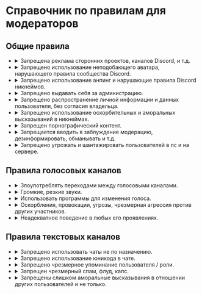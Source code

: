 <link rel="stylesheet" href="https://cdn.roblerom.games/css/moderators_rules.css">
<link rel="icon" href="/favicon.ico" type="image/x-icon"/>

<h1>Справочник по правилам для модераторов</h1>

<h2>Общие правила</h2>

<ul>
  <li><details> <summary>Запрещена реклама сторонних проектов, каналов Discord, и т.д.</summary> <table> <thead> <tr> <th class="top default_table_block"></th> <th class="top default_table_block"><a href="/warn" class="warn">Варн</a></th> <th class="top default_table_block"><a href="/mute" class="mute">Мут</a></th> <th class="top default_table_block"><a href="/ban" class="ban">Бан</a></th> </tr> </thead> <tbody> <tr> <td class="center default_table_block">Длительность</td> <td class="center default_table_block">-</td> <td class="center default_table_block">2д</td> <td class="center default_table_block">1д</td> </tr> <tr> <td class="bottom default_table_block">Условие</td> <td class="bottom default_table_block">-</td> <td class="bottom default_table_block">Пиар без ссылки</td> <td class="bottom default_table_block">Пиар с ссылкой</td> </tr> </tbody> </table> </details> </li>

  <li> <details> <summary>Запрещено использование неподобающего аватара, нарушающего правила сообщества Discord.</summary> <table> <thead> <tr> <th class="top default_table_block"></th> <th class="top default_table_block"><a href="/warn" class="warn">Варн</a></th> <th class="top default_table_block"><a href="/mute" class="mute">Мут</a></th> <th class="top default_table_block"><a href="/ban" class="ban">Бан</a></th> </tr> </thead> <tbody> <tr> <td class="center default_table_block">Длительность</td> <td class="center default_table_block">-</td> <td class="center default_table_block">-</td> <td class="center default_table_block">3д</td> </tr> <tr> <td class="bottom default_table_block">Условие</td> <td class="bottom default_table_block">-</td> <td class="bottom default_table_block">-</td> <td class="bottom default_table_block">Нарушение</td> </tr> </tbody> </table> </details> </li>

  <li> <details> <summary>Запрещено использование анпинг и нарушающие правила Discord никнеймов.</summary> <table> <thead> <tr> <th class="top default_table_block"></th> <th class="top default_table_block"><a href="/warn" class="warn">Варн</a></th> <th class="top default_table_block"><a href="/mute" class="mute">Мут</a></th> <th class="top default_table_block"><a href="/ban" class="ban">Бан</a></th> </tr> </thead> <tbody> <tr> <td class="center default_table_block">Длительность</td> <td class="center default_table_block">3д</td> <td class="center default_table_block">-</td> <td class="center default_table_block">1д</td> </tr> <tr> <td class="bottom default_table_block">Условие</td> <td class="bottom default_table_block">Нарушение (первые 3 раза)</td> <td class="bottom default_table_block">-</td> <td class="bottom default_table_block">Повторные нарушения</td> </tr> </tbody> </table> </details> </li>

  <li> <details> <summary>Запрещено выдавать себя за администрацию.</summary> <table> <thead> <tr> <th class="top default_table_block"></th> <th class="top default_table_block"><a href="/warn" class="warn">Варн</a></th> <th class="top default_table_block"><a href="/mute" class="mute">Мут</a></th> <th class="top default_table_block"><a href="/ban" class="ban">Бан</a></th> </tr> </thead> <tbody> <tr> <td class="center default_table_block">Длительность</td> <td class="center default_table_block">3д</td> <td class="center default_table_block">-</td> <td class="center default_table_block">-</td> </tr> <tr> <td class="bottom default_table_block">Условие</td> <td class="bottom default_table_block">Нарушение</td> <td class="bottom default_table_block">-</td> <td class="bottom default_table_block">-</td> </tr> </tbody> </table> </details> </li>

  <li> <details> <summary>Запрещено распространение личной информации и данных пользователя, без согласия владельца.</summary> <table> <thead> <tr> <th class="top default_table_block"></th> <th class="top default_table_block"><a href="/warn" class="warn">Варн</a></th> <th class="top default_table_block"><a href="/mute" class="mute">Мут</a></th> <th class="top default_table_block"><a href="/ban" class="ban">Бан</a></th> </tr> </thead> <tbody> <tr> <td class="center default_table_block">Длительность</td> <td class="center default_table_block">-</td> <td class="center default_table_block">-</td> <td class="center default_table_block">2д</td> </tr> <tr> <td class="bottom default_table_block">Условие</td> <td class="bottom default_table_block">-</td> <td class="bottom default_table_block">-</td> <td class="bottom default_table_block">Нарушение</td> </tr> </tbody> </table> </details> </li>

  <li> <details> <summary>Запрещено использование оскорбительных и аморальных высказываний в никнеймах.</summary> <table> <thead> <tr> <th class="top default_table_block"></th> <th class="top default_table_block"><a href="/warn" class="warn">Варн</a></th> <th class="top default_table_block"><a href="/mute" class="mute">Мут</a></th> <th class="top default_table_block"><a href="/ban" class="ban">Бан</a></th> </tr> </thead> <tbody> <tr> <td class="center default_table_block">Длительность</td> <td class="center default_table_block">5д</td> <td class="center default_table_block">12ч</td> <td class="center default_table_block">4д</td> </tr> <tr> <td class="bottom default_table_block">Условие</td> <td class="bottom default_table_block">Первое нарушение</td> <td class="bottom default_table_block">Повторные нарушения</td> <td class="bottom default_table_block">Злоупотребление</td> </tr> </tbody> </table> </details> </li>

  <li> <details> <summary>Запрещен порнографический контент.</summary> <table> <thead> <tr> <th class="top default_table_block"></th> <th class="top default_table_block"><a href="/warn" class="warn">Варн</a></th> <th class="top default_table_block"><a href="/mute" class="mute">Мут</a></th> <th class="top default_table_block"><a href="/ban" class="ban">Бан</a></th> </tr> </thead> <tbody> <tr> <td class="center default_table_block">Длительность</td> <td class="center default_table_block">-</td> <td class="center default_table_block">-</td> <td class="center default_table_block">7д</td> </tr> <tr> <td class="bottom default_table_block">Условие</td> <td class="bottom default_table_block">-</td> <td class="bottom default_table_block">-</td> <td class="bottom default_table_block">Нарушение</td> </tr> </tbody> </table> </details> </li>

  <li> <details> <summary>Запрещается вводить в заблуждение модерацию, дезинформировать, обманывать и т.д.</summary> <table> <thead> <tr> <th class="top default_table_block"></th> <th class="top default_table_block"><a href="/warn" class="warn">Варн</a></th> <th class="top default_table_block"><a href="/mute" class="mute">Мут</a></th> <th class="top default_table_block"><a href="/ban" class="ban">Бан</a></th> </tr> </thead> <tbody> <tr> <td class="center default_table_block">Длительность</td> <td class="center default_table_block">-</td> <td class="center default_table_block">-</td> <td class="center default_table_block">3д</td> </tr> <tr> <td class="bottom default_table_block">Условие</td> <td class="bottom default_table_block">-</td> <td class="bottom default_table_block">-</td> <td class="bottom default_table_block">Нарушение</td> </tr> </tbody> </table> </details> </li>

  <li> <details> <summary>Запрещено угрожать и шантажировать пользователей в лс и на сервере.</summary> <table> <thead> <tr> <th class="top default_table_block"></th> <th class="top default_table_block"><a href="/warn" class="warn">Варн</a></th> <th class="top default_table_block"><a href="/mute" class="mute">Мут</a></th> <th class="top default_table_block"><a href="/ban" class="ban">Бан</a></th> </tr> </thead> <tbody> <tr> <td class="center default_table_block">Длительность</td> <td class="center default_table_block">-</td> <td class="center default_table_block">-</td> <td class="center default_table_block">14д</td> </tr> <tr> <td class="bottom default_table_block">Условие</td> <td class="bottom default_table_block">-</td> <td class="bottom default_table_block">-</td> <td class="bottom default_table_block">Нарушение</td> </tr> </tbody> </table> </details> </li>
</ul>

<h2>Правила голосовых каналов</h2>

<ul>
  <li><details> <summary>Злоупотреблять переходами между голосовыми каналами.</summary> <table> <thead> <tr> <th class="top default_table_block"></th> <th class="top default_table_block"><a href="/warn" class="warn">Варн</a></th> <th class="top default_table_block"><a href="/mute" class="mute">Мут</a></th> <th class="top default_table_block"><a href="/ban" class="ban">Бан</a></th> </tr> </thead> <tbody> <tr> <td class="center default_table_block">Длительность</td> <td class="center default_table_block">7д</td> <td class="center default_table_block">-</td> <td class="center default_table_block">-</td> </tr> <tr> <td class="bottom default_table_block">Условие</td> <td class="bottom default_table_block">Нарушение</td> <td class="bottom default_table_block">-</td> <td class="bottom default_table_block">-</td> </tr> </tbody> </table> </details> </li>

  <li> <details> <summary>Громкие, резкие звуки.</summary> <table> <thead> <tr> <th class="top default_table_block"></th> <th class="top default_table_block"><a href="/warn" class="warn">Варн</a></th> <th class="top default_table_block"><a href="/mute" class="mute">Мут</a></th> <th class="top default_table_block"><a href="/ban" class="ban">Бан</a></th> </tr> </thead> <tbody> <tr> <td class="center default_table_block">Длительность</td> <td class="center default_table_block">7д</td> <td class="center default_table_block">2ч</td> <td class="center default_table_block">-</td> </tr> <tr> <td class="bottom default_table_block">Условие</td> <td class="bottom default_table_block">Нарушение</td> <td class="bottom default_table_block">Злоупотребление</td> <td class="bottom default_table_block">-</td> </tr> </tbody> </table> </details> </li>

  <li> <details> <summary>Использовать программы для изменения голоса.</summary> <table> <thead> <tr> <th class="top default_table_block"></th> <th class="top default_table_block"><a href="/warn" class="warn">Варн</a></th> <th class="top default_table_block"><a href="/mute" class="mute">Мут</a></th> <th class="top default_table_block"><a href="/ban" class="ban">Бан</a></th> </tr> </thead> <tbody> <tr> <td class="center default_table_block">Длительность</td> <td class="center default_table_block">5д</td> <td class="center default_table_block">3ч</td> <td class="center default_table_block">-</td> </tr> <tr> <td class="bottom default_table_block">Условие</td> <td class="bottom default_table_block">Нарушение</td> <td class="bottom default_table_block">Злоупотребление</td> <td class="bottom default_table_block">-</td> </tr> </tbody> </table> </details> </li>

  <li> <details> <summary>Оскорбления, провокации, угрозы, чрезмерная агрессия против других участников.</summary> <table> <thead> <tr> <th class="top default_table_block"></th> <th class="top default_table_block"><a href="/warn" class="warn">Варн</a></th> <th class="top default_table_block"><a href="/mute" class="mute">Мут</a></th> <th class="top default_table_block"><a href="/ban" class="ban">Бан</a></th> </tr> </thead> <tbody> <tr> <td class="center default_table_block">Длительность</td> <td class="center default_table_block">14д</td> <td class="center default_table_block">12ч</td> <td class="center default_table_block">-</td> </tr> <tr> <td class="bottom default_table_block">Условие</td> <td class="bottom default_table_block">Первое нарушение</td> <td class="bottom default_table_block">Повторные нарушения</td> <td class="bottom default_table_block">-</td> </tr> </tbody> </table> </details> </li>

  <li> <details> <summary>Неадекватное поведение в любых его проявлениях.</summary> <table> <thead> <tr> <th class="top default_table_block"></th> <th class="top default_table_block"><a href="/warn" class="warn">Варн</a></th> <th class="top default_table_block"><a href="/mute" class="mute">Мут</a></th> <th class="top default_table_block"><a href="/ban" class="ban">Бан</a></th> </tr> </thead> <tbody> <tr> <td class="center default_table_block">Длительность</td> <td class="center default_table_block">7д</td> <td class="center default_table_block">6ч</td> <td class="center default_table_block">-</td> </tr> <tr> <td class="bottom default_table_block">Условие</td> <td class="bottom default_table_block">Первое нарушение</td> <td class="bottom default_table_block">Повторные нарушения</td> <td class="bottom default_table_block">-</td> </tr> </tbody> </table> </details> </li>
</ul>

<h2>Правила текстовых каналов</h2>

<ul>
  <li><details> <summary>Запрещено использовать чаты не по назначению.</summary> <table> <thead> <tr> <th class="top default_table_block"></th> <th class="top default_table_block"><a href="/warn" class="warn">Варн</a></th> <th class="top default_table_block"><a href="/mute" class="mute">Мут</a></th> <th class="top default_table_block"><a href="/ban" class="ban">Бан</a></th> </tr> </thead> <tbody> <tr> <td class="center default_table_block">Длительность</td> <td class="center default_table_block">12ч</td> <td class="center default_table_block">15м</td> <td class="center default_table_block">-</td> </tr> <tr> <td class="bottom default_table_block">Условие</td> <td class="bottom default_table_block">Нарушение</td> <td class="bottom default_table_block">Злоупотребление</td> <td class="bottom default_table_block">-</td> </tr> </tbody> </table> </details> </li>

  <li> <details> <summary>Запрещено использование юникода в чате.</summary> <table> <thead> <tr> <th class="top default_table_block"></th> <th class="top default_table_block"><a href="/warn" class="warn">Варн</a></th> <th class="top default_table_block"><a href="/mute" class="mute">Мут</a></th> <th class="top default_table_block"><a href="/ban" class="ban">Бан</a></th> </tr> </thead> <tbody> <tr> <td class="center default_table_block">Длительность</td> <td class="center default_table_block">1д</td> <td class="center default_table_block">30м</td> <td class="center default_table_block">-</td> </tr> <tr> <td class="bottom default_table_block">Условие</td> <td class="bottom default_table_block">Нарушение</td> <td class="bottom default_table_block">Злоупотребление</td> <td class="bottom default_table_block">-</td> </tr> </tbody> </table> </details> </li>

  <li> <details> <summary>Запрещено чрезмерное упоминание пользователя / роли.</summary> <table> <thead> <tr> <th class="top default_table_block"></th> <th class="top default_table_block"><a href="/warn" class="warn">Варн</a></th> <th class="top default_table_block"><a href="/mute" class="mute">Мут</a></th> <th class="top default_table_block"><a href="/ban" class="ban">Бан</a></th> </tr> </thead> <tbody> <tr> <td class="center default_table_block">Длительность</td> <td class="center default_table_block">5д</td> <td class="center default_table_block">5ч</td> <td class="center default_table_block">-</td> </tr> <tr> <td class="bottom default_table_block">Условие</td> <td class="bottom default_table_block">Нарушение</td> <td class="bottom default_table_block">Злоупотребление</td> <td class="bottom default_table_block">-</td> </tr> </tbody> </table> </details> </li>

  <li> <details> <summary>Запрещен чрезмерный спам, флуд, капс.</summary> <table> <thead> <tr> <th class="top default_table_block"></th> <th class="top default_table_block"><a href="/warn" class="warn">Варн</a></th> <th class="top default_table_block"><a href="/mute" class="mute">Мут</a></th> <th class="top default_table_block"><a href="/ban" class="ban">Бан</a></th> </tr> </thead> <tbody> <tr> <td class="center default_table_block">Длительность</td> <td class="center default_table_block">4ч</td> <td class="center default_table_block">20м</td> <td class="center default_table_block">-</td> </tr> <tr> <td class="bottom default_table_block">Условие</td> <td class="bottom default_table_block">Нарушение</td> <td class="bottom default_table_block">Злоупотребление</td> <td class="bottom default_table_block">-</td> </tr> </tbody> </table> </details> </li>

  <li> <details> <summary>Запрещены слишком аморальные высказывания в отношении других пользователей и не только.</summary> <table> <thead> <tr> <th class="top default_table_block"></th> <th class="top default_table_block"><a href="/warn" class="warn">Варн</a></th> <th class="top default_table_block"><a href="/mute" class="mute">Мут</a></th> <th class="top default_table_block"><a href="/ban" class="ban">Бан</a></th> </tr> </thead> <tbody> <tr> <td class="center default_table_block">Длительность</td> <td class="center default_table_block">-</td> <td class="center default_table_block">3ч</td> <td class="center default_table_block">-</td> </tr> <tr> <td class="bottom default_table_block">Условие</td> <td class="bottom default_table_block">-</td> <td class="bottom default_table_block">Нарушение</td> <td class="bottom default_table_block">-</td> </tr> </tbody> </table> </details> </li>
</ul>
